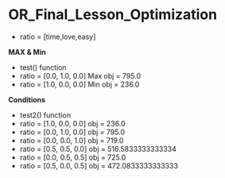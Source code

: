 # OR_Final_Lesson_Optimization

* ratio = [time,love,easy]

**MAX & Min**
* test() function
* ratio =  [0.0, 1.0, 0.0]  Max obj =  795.0
* ratio =  [1.0, 0.0, 0.0]  Min obj =  236.0

**Conditions**
* test2() function
* ratio =  [1.0, 0.0, 0.0]  obj  =  236.0
* ratio =  [0.0, 1.0, 0.0]  obj  =  795.0
* ratio =  [0.0, 0.0, 1.0]  obj  =  719.0
* ratio =  [0.5, 0.5, 0.0]  obj  =  516.5833333333334
* ratio =  [0.0, 0.5, 0.5]  obj  =  725.0
* ratio =  [0.5, 0.0, 0.5]  obj  =  472.0833333333333



